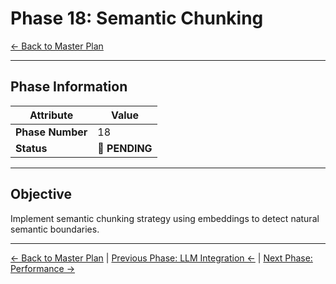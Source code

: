 # Phase 18: Semantic Chunking

[← Back to Master Plan](../MasterPlan.md)

---

## Phase Information

| Attribute | Value |
|-----------|-------|
| **Phase Number** | 18 |
| **Status** | 📅 **PENDING** |

---

## Objective

Implement semantic chunking strategy using embeddings to detect natural semantic boundaries.

---

[← Back to Master Plan](../MasterPlan.md) | [Previous Phase: LLM Integration ←](Phase-10.md) | [Next Phase: Performance →](Phase-19.md)
